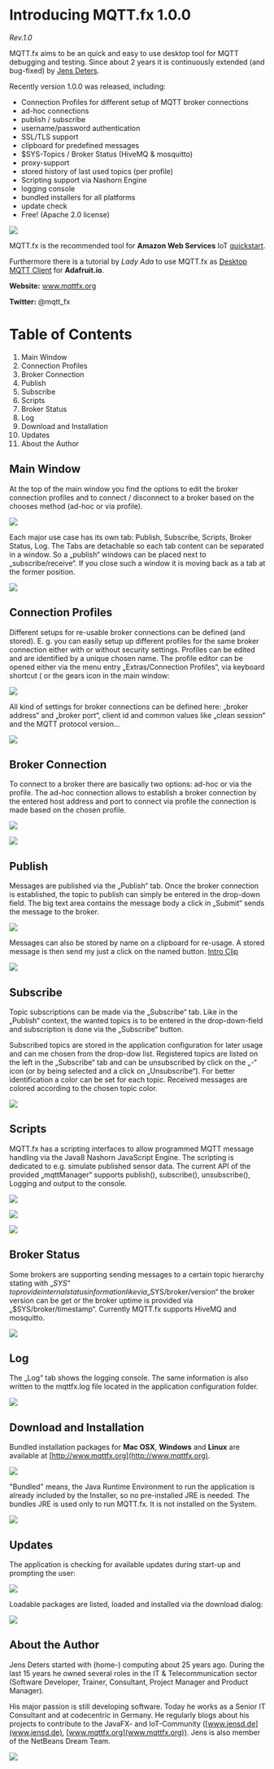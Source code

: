 # Introducing MQTT.fx 1.0.0
*Rev.1.0*

MQTT.fx aims to be an quick and easy to use desktop tool for MQTT debugging and testing.
Since about 2 years it is continuously extended (and bug-fixed) by [Jens Deters](http://www.jensd.de).

Recently version 1.0.0 was released, including:

* Connection Profiles for different setup of MQTT broker connections
* ad-hoc connections
* publish / subscribe
* username/password authentication 
* SSL/TLS support
* clipboard for predefined messages
* $SYS-Topics / Broker Status (HiveMQ & mosquitto)
* proxy-support
* stored history of last used topics (per profile)
* Scripting support via Nashorn Engine
* logging console
* bundled installers for all platforms
* update check
* Free! (Apache 2.0 license)

![](mqttfx_about.png)

MQTT.fx is the recommended tool for **Amazon Web Services** IoT [quickstart](http://docs.aws.amazon.com/iot/latest/developerguide/verify-pub-sub.html).

Furthermore there is a tutorial by *Lady Ada* to use MQTT.fx as 
[Desktop MQTT Client]( 
https://learn.adafruit.com/desktop-mqtt-client-for-adafruit-io/overview) for **Adafruit.io**.

**Website:** www.mqttfx.org

**Twitter:** @mqtt_fx

# Table of Contents
1. Main Window
2. Connection Profiles
3. Broker Connection
4. Publish
5. Subscribe
6. Scripts
7. Broker Status
8. Log
9. Download and Installation
10. Updates
11. About the Author

## Main Window
At the top of the main window you find the options to edit the broker connection profiles and to connect / disconnect to a broker based on the chooses method (ad-hoc or via profile).

![](mqttfx_gui_main.png)

Each major use case has its own tab:
Publish, Subscribe, Scripts, Broker Status, Log.
The Tabs are detachable so each tab content can be separated in a window. So a „publish“ windows can be placed next to „subscribe/receive“. If you close such a window it is moving back as a tab at the former position.

![](mqttfx_detached_tabs.png)

## Connection Profiles
Different setups for re-usable broker connections can be defined (and stored). E. g. you can easily setup up different profiles for the same broker connection either with or without security settings.
Profiles can be edited and are identified by a unique chosen name.
The profile editor can be opened either via the menu entry „Extras/Connection Profiles“, via keyboard shortcut ( or the gears icon in the main window:
 
![](mqttfx_connectionprofiles_1.png)

All kind of settings for broker connections can be defined here: „broker address“ and „broker port“, client id and common values like „clean session“ and the MQTT protocol version…

![](mqttfx_connectionprofiles_2.png)

## Broker Connection
To connect to a broker there are basically two options: ad-hoc or via the profile.
The ad-hoc connection allows to establish a broker connection by the entered host address and port to connect via profile the connection is made based on the chosen profile.

![](mqttfx_connect_profile.png)

![](mqttfx_connect_ad-hoc.png)

## Publish
Messages are published via the „Publish“ tab.
Once the broker connection is established, the topic to publish can simply be entered in the drop-down field. The big text area contains the message body a click in „Submit“ sends the message to the broker.

![](mqttfx_publish_clipboard_1.png)

Messages can also be stored by name on a clipboard for re-usage.
A stored message is then send my just a click on the named button.
[Intro Clip](https://youtu.be/Q9yGHCTWxm8)

![](mqttfx_publish_clipboard_2.png)

## Subscribe
Topic subscriptions can be made via the „Subscribe“ tab. Like in the „Publish“ context,  the wanted topics is to be entered in the drop-down-field and subscription is done via the „Subscribe“ button.

Subscribed topics are stored in the application configuration for later usage and can me chosen from the drop-dow list. 
Registered topics are listed on the left in the „Subscribe“ tab and can be unsubscribed by click on the „-“ icon (or by being selected and a click on „Unsubscribe“).
For better identification a color can be set for each topic. Received messages are colored according to the chosen topic color.

![](mqttfx_subscribe.png)

## Scripts
MQTT.fx has a scripting interfaces to allow programmed MQTT message handling via the Java8 Nashorn JavaScript Engine. The scripting is dedicated to e.g. simulate published sensor data.
The current API of the provided „mqttManager“ supports publish(), subscribe(), unsubscribe(), Logging and output to the console.

![](mqttfx_scripting_3.png)

![](mqttfx_scripting_2.png)

![](mqttfx_scripting_1.png)


## Broker Status
Some brokers are supporting sending messages to a certain topic hierarchy stating with „$SYS“ to provide internal status information like via „$SYS/broker/version“ the broker version can be get or the broker uptime is provided via „$SYS/broker/timestamp“.
Currently MQTT.fx supports HiveMQ and mosquitto.

![](mqttfx_broker_status_1.png)

## Log
The „Log“ tab shows the logging console.
The same information is also written to the mqttfx.log file located in the application configuration folder.

![](mqttfx_log_1.png)

## Download and Installation
Bundled installation packages for **Mac OSX**, **Windows** and **Linux** are available at [http://www.mqttfx.org](http://www.mqttfx.org).

![](mqttfx_mqttfxorg_1.png)

"Bundled" means, the Java Runtime Environment to run the application is already included by the Installer, so no pre-installed JRE is needed. The bundles JRE is used only to run MQTT.fx. It is not installed on the System.

![](mqttfx_install_1.png)

 
## Updates
The application is checking for available updates during start-up and prompting the user:

![](mqttfx_updates_1.png)

Loadable packages are listed, loaded and installed via the download dialog:

![](mqttfx_updates_2.png)

## About the Author
Jens Deters started with (home-) computing about 25 years ago. During the last 15 years he owned several roles in the IT & Telecommunication sector (Software Developer, Trainer, Consultant, Project Manager and Product Manager).

His major passion is still developing software. Today he works as a Senior IT Consultant and at codecentric in Germany. He regularly blogs about his projects to contribute to the JavaFX- and IoT-Community ([www.jensd.de](www.jensd.de), [www.mqttfx.org](www.mqttfx.org)). Jens is also member of the NetBeans Dream Team.

![](Jens_Deters_cc_profil_center_w250px.jpeg)




